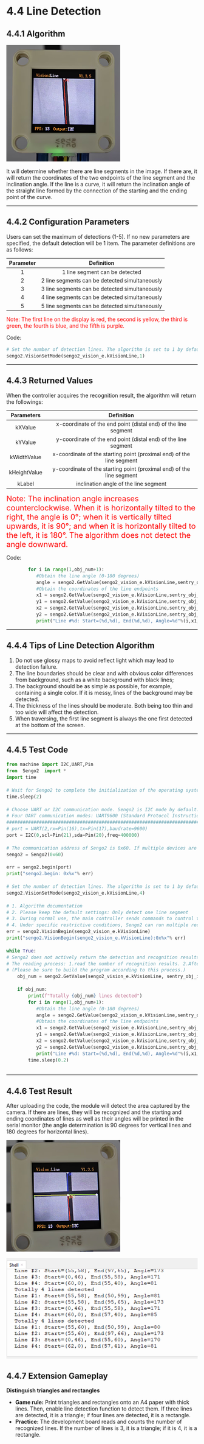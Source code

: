 # 4.4 Line Detection

## 4.4.1 Algorithm

![10](./media/10.png)

It will determine whether there are line segments in the image. If there are, it will return the coordinates of the two endpoints of the line segment and the inclination angle. If the line is a curve, it will return the inclination angle of the straight line formed by the connection of the starting and the ending point of the curve.

-----------

## 4.4.2 Configuration Parameters

Users can set the maximum of detections (1-5). If no new parameters are specified, the default detection will be 1 item. The parameter definitions are as follows:

| Parameter |                   Definition                   |
| :-------: | :--------------------------------------------: |
|     1     |         1 line segment can be detected         |
|     2     | 2 line segments can be detected simultaneously |
|     3     | 3 line segments can be detected simultaneously |
|     4     | 4 line segments can be detected simultaneously |
|     5     | 5 line segments can be detected simultaneously |

<span style="color:red;">Note: The first line on the display is red, the second is yellow, the third is green, the fourth is blue, and the fifth is purple.</span>

Code:

```python
# Set the number of detection lines. The algorithm is set to 1 by default and can detect up to 5 items at most
sengo2.VisionSetMode(sengo2_vision_e.kVisionLine,1)
```

---------------

## 4.4.3 Returned Values

When the controller acquires the recognition result, the algorithm will return the followings:

|  Parameters  |                          Definition                          |
| :----------: | :----------------------------------------------------------: |
|   kXValue    | x-coordinate of the end point (distal end) of the line segment |
|   kYValue    | y-coordinate of the end point (distal end) of the line segment |
| kWidthValue  | x-coordinate of the starting point (proximal end) of the line segment |
| kHeightValue | y-coordinate of the starting point (proximal end) of the line segment |
|    kLabel    |            inclination angle of the line segment             |

<span style="color:red;font-size:20px;">Note: The inclination angle increases counterclockwise. When it is horizontally tilted to the right, the angle is 0°; when it is vertically tilted upwards, it is 90°; and when it is horizontally tilted to the left, it is 180°. The algorithm does not detect the angle downward.</span>

Code:

```python
        for i in range(1,obj_num+1):
           #Obtain the line angle (0-180 degrees)
           angle = sengo2.GetValue(sengo2_vision_e.kVisionLine,sentry_obj_info_e.kLabel,i)
           #Obtain the coordinates of the line endpoints
           x1 = sengo2.GetValue(sengo2_vision_e.kVisionLine,sentry_obj_info_e.kXValue,i)
           y1 = sengo2.GetValue(sengo2_vision_e.kVisionLine,sentry_obj_info_e.kYValue,i)
           x2 = sengo2.GetValue(sengo2_vision_e.kVisionLine,sentry_obj_info_e.kWidthValue,i)
           y2 = sengo2.GetValue(sengo2_vision_e.kVisionLine,sentry_obj_info_e.kHeightValue,i)
           print("Line #%d: Start=(%d,%d), End(%d,%d), Angle=%d"%(i,x1,y1,x2,y2,angle))
```

---------------

## 4.4.4 Tips of Line Detection Algorithm

1. Do not use glossy maps to avoid reflect light which may lead to detection failure.
2. The line boundaries should be clear and with obvious color differences from background, such as a white background with black lines;
3. The background should be as simple as possible, for example, containing a single color. If it is messy, lines of the background may be detected.
4. The thickness of the lines should be moderate. Both being too thin and too wide will affect the detection.
5. When traversing, the first line segment is always the one first detected at the bottom of the screen.

--------------

## 4.4.5 Test Code

```python
from machine import I2C,UART,Pin
from  Sengo2  import *
import time

# Wait for Sengo2 to complete the initialization of the operating system. This waiting time cannot be removed to prevent the situation where the controller has already developed and sent instructions before Sengo2 has been fully initialized
time.sleep(2)

# Choose UART or I2C communication mode. Sengo2 is I2C mode by default. You can switch between the two by short pressing the mode button.
# Four UART communication modes: UART9600 (Standard Protocol Instruction), UART57600 (Standard Protocol Instruction), UART115200 (Standard Protocol Instruction), Simple9600 (Simple Protocol Instruction)
#########################################################################################################
# port = UART(2,rx=Pin(16),tx=Pin(17),baudrate=9600)
port = I2C(0,scl=Pin(21),sda=Pin(20),freq=400000)

# The communication address of Sengo2 is 0x60. If multiple devices are connected to the I2C bus, please avoid address conflicts.
sengo2 = Sengo2(0x60)

err = sengo2.begin(port)
print("sengo2.begin: 0x%x"% err)

# Set the number of detection lines. The algorithm is set to 1 by default and can detect up to 5 items at most
sengo2.VisionSetMode(sengo2_vision_e.kVisionLine,4)
 
# 1. Algorithm documentation
# 2. Please keep the default settings: Only detect one line segment
# 3. During normal use, the main controller sends commands to control the on and off of Sengo2 algorithm, rather than manual operation by joystick.
# 4. Under specific restrictive conditions, Sengo2 can run multiple recognition algorithms in parallel
err = sengo2.VisionBegin(sengo2_vision_e.kVisionLine)
print("sengo2.VisionBegin(sengo2_vision_e.kVisionLine):0x%x"% err)
        
while True:
# Sengo2 does not actively return the detection and recognition results; it requires the main control board to send instructions for reading.
# The reading process: 1.read the number of recognition results. 2.After receiving the instruction, Sengo2 will refresh the result data. 3.If the number of results is not zero, the board will then send instructions to read the relevant information. 
# (Please be sure to build the program according to this process.)
    obj_num = sengo2.GetValue(sengo2_vision_e.kVisionLine, sentry_obj_info_e.kStatus)
    
    if obj_num:
        print(f"Totally {obj_num} lines detected")
        for i in range(1,obj_num+1):
           #Obtain the line angle (0-180 degrees)
           angle = sengo2.GetValue(sengo2_vision_e.kVisionLine,sentry_obj_info_e.kLabel,i)
           #Obtain the coordinates of the line endpoints
           x1 = sengo2.GetValue(sengo2_vision_e.kVisionLine,sentry_obj_info_e.kXValue,i)
           y1 = sengo2.GetValue(sengo2_vision_e.kVisionLine,sentry_obj_info_e.kYValue,i)
           x2 = sengo2.GetValue(sengo2_vision_e.kVisionLine,sentry_obj_info_e.kWidthValue,i)
           y2 = sengo2.GetValue(sengo2_vision_e.kVisionLine,sentry_obj_info_e.kHeightValue,i)
           print("Line #%d: Start=(%d,%d), End(%d,%d), Angle=%d"%(i,x1,y1,x2,y2,angle))
        time.sleep(0.2)
        
```

--------------------

## 4.4.6 Test Result

After uploading the code, the module will detect the area captured by the camera. If there are lines, they will be recognized and the starting and ending coordinates of lines as well as their angles will be printed in the serial monitor (the angle determination is 90 degrees for vertical lines and 180 degrees for horizontal lines).

![11](./media/11.png)

![](./media/b6.png)

## 4.4.7 Extension Gameplay

**Distinguish triangles and rectangles**

- **Game rule:** Print triangles and rectangles onto an A4 paper with thick lines. Then, enable line detection function to detect them. If three lines are detected, it is a triangle; if four lines are detected, it is a rectangle.
- **Practice:** The development board reads and counts the number of recognized lines. If the number of lines is 3, it is a triangle; if it is 4, it is a rectangle.